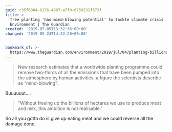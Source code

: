 ```yaml
---
guid: c35f6884-8176-4987-a7f0-0759131f373f
title: >-
  Tree planting 'has mind-blowing potential' to tackle climate crisis |
  Environment | The Guardian
created: '2019-07-05T13:32:36+00:00'
changed: '2019-09-24T14:32:20+00:00'


bookmark_of: >-
  https://www.theguardian.com/environment/2019/jul/04/planting-billions-trees-best-tackle-climate-crisis-scientists-canopy-emissions
---
```


> New research estimates that a worldwide planting programme could remove two-thirds of all the emissions that have been pumped into the atmosphere by human activities, a figure the scientists describe as “mind-blowing”.

Buuuuuut....

> “Without freeing up the billions of hectares we use to produce meat and milk, this ambition is not realisable.”

So all you gotta do is give up eating meat and we could reverse all the damage done. 
